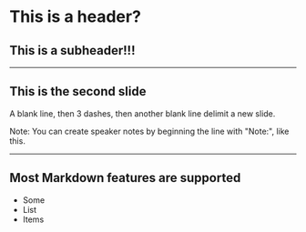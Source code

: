 # This is a header?
## This is a subheader!!!

---

## This is the second slide

A blank line, then 3 dashes, then another blank line delimit a new slide.

Note: You can create speaker notes by beginning the line with "Note:", like this.

---

## Most Markdown features are supported

* Some
* List
* Items
